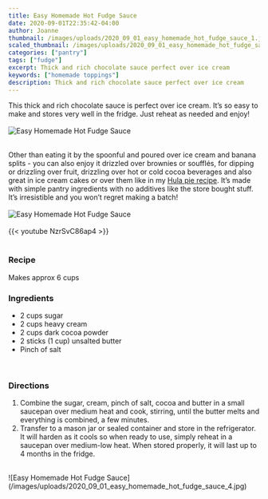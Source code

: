 ```yaml
---
title: Easy Homemade Hot Fudge Sauce
date: 2020-09-01T22:35:42-04:00
author: Joanne
thumbnail: /images/uploads/2020_09_01_easy_homemade_hot_fudge_sauce_1.jpg
scaled_thumbnail: /images/uploads/2020_09_01_easy_homemade_hot_fudge_sauce_0.jpg
categories: ["pantry"]
tags: ["fudge"]
excerpt: Thick and rich chocolate sauce perfect over ice cream
keywords: ["homemade toppings"]
description: Thick and rich chocolate sauce perfect over ice cream
---
```


This thick and rich chocolate sauce is perfect over ice cream. It’s so easy to make and stores very well in the fridge. Just reheat as needed and enjoy! 
</br>
</br>
![Easy Homemade Hot Fudge Sauce](/images/uploads/2020_09_01_easy_homemade_hot_fudge_sauce_2.jpg)
</br>
</br>

Other than eating it by the spoonful and poured over ice cream and banana splits -  you can also enjoy it drizzled over brownies or soufflés, for dipping or drizzling over fruit, drizzling over hot or cold cocoa beverages and also great in ice cream cakes or over them like in my [Hula pie recipe](https://www.oliveandmango.com/hula-pie-ice-cream-pie/). It’s made with simple pantry ingredients with no additives like the store bought stuff. It’s irresistible and you won’t regret making a batch! 
</br>
</br>
![Easy Homemade Hot Fudge Sauce](/images/uploads/2020_09_01_easy_homemade_hot_fudge_sauce_3.jpg)
</br>
</br>
{{< youtube NzrSvC86ap4 >}}
</br>
</br>

### Recipe
Makes approx 6 cups 
</br>

### Ingredients

* <span itemprop="recipeIngredient">2 cups sugar</span>
* <span itemprop="recipeIngredient">2 cups heavy cream </span>
* <span itemprop="recipeIngredient">2 cups dark cocoa powder </span>
* <span itemprop="recipeIngredient">2 sticks (1 cup) unsalted  butter </span>
* <span itemprop="recipeIngredient">Pinch of salt </span>
</br>

### Directions

1. Combine the sugar, cream, pinch of salt, cocoa and butter in a small saucepan over medium heat and cook, stirring, until the butter melts and everything is combined, a few minutes.
1. Transfer to a mason jar or sealed container and store in the refrigerator. It will harden as it cools so when ready to use, simply reheat in a saucepan over medium-low heat. When stored properly, it will last up to 4 months in the fridge.

</br>
![Easy Homemade Hot Fudge Sauce](/images/uploads/2020_09_01_easy_homemade_hot_fudge_sauce_4.jpg)